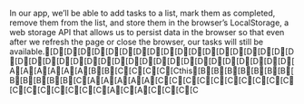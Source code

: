 In our app, we’ll be able to add tasks to a list, mark them as
completed, remove them from the list, and store them in the browser’s
LocalStorage, a web storage API that allows us to persist data in the
browser so that even after we refresh the page or close the browser, our
tasks will still be available.[D[D[D[D[D[D[D[D[D[D[D[D[D[D[D[D[D[D[D[D[D[D[D[D[D[D[D[D[D[D[D[D[D[D[D[D[D[D[A[A[A[A[A[A[B[B[C[C[C[C[Cthis[B[B[B[B[B[B[B[B[B[B[B[B[C[A[A[A[A[A[C[C[C[C[C[C[C[C[C[C[C[C[C[C[C[C[C[A[C[A[C[C[C[C
